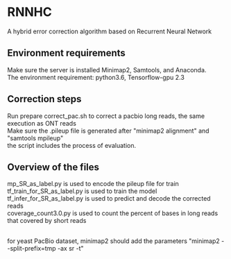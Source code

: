 # RNNHC
A hybrid error correction algorithm based on Recurrent Neural Network
## Environment requirements
Make sure the server is installed Minimap2, Samtools, and Anaconda.  
The environment requirement: python3.6, Tensorflow-gpu 2.3  

## Correction steps
Run prepare correct_pac.sh to correct a pacbio long reads, the same execution as ONT reads  
Make sure the .pileup file is generated after "minimap2 alignment" and "samtools mpileup"  
the script includes the process of evaluation.  

## Overview of the files
mp_SR_as_label.py is used to encode the pileup file for train 
tf_train_for_SR_as_label.py is used to train the model  
tf_infer_for_SR_as_label.py is used to predict and decode the corrected reads  
coverage_count3.0.py is used to count the percent of bases in long reads that covered by short reads
## 
for yeast PacBio dataset, minimap2 should add the parameters "minimap2 --split-prefix=tmp -ax sr -t"

